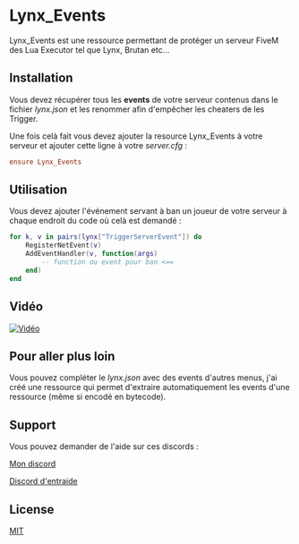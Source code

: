 # Lynx_Events

Lynx_Events est une ressource permettant de protéger un serveur FiveM des Lua Executor tel que Lynx, Brutan etc...

## Installation

Vous devez récupérer tous les **events** de votre serveur contenus dans le fichier *lynx.json* et les renommer afin d'empêcher les cheaters de les Trigger.

Une fois celà fait vous devez ajouter la resource Lynx_Events à votre serveur et ajouter cette ligne à votre *server.cfg* : 
```cfg
ensure Lynx_Events
```

## Utilisation

Vous devez ajouter l'événement servant à ban un joueur de votre serveur à chaque endroit du code où celà est demandé : 

```lua
for k, v in pairs(lynx["TriggerServerEvent"]) do
    RegisterNetEvent(v)  
    AddEventHandler(v, function(args)
        -- function ou event pour ban <==
    end)
end
```

## Vidéo

[![Vidéo](https://img.youtube.com/vi/qsdB-YhKOJk/0.jpg)](https://www.youtube.com/watch?v=qsdB-YhKOJk)

## Pour aller plus loin

Vous pouvez compléter le *lynx.json* avec des events d'autres menus, j'ai créé une ressource qui permet d'extraire automatiquement les events d'une ressource (même si encodé en bytecode).

## Support

Vous pouvez demander de l'aide sur ces discords :

[Mon discord](https://discord.gg/hEhcEE4)

[Discord d'entraide](https://discord.gg/EzwYgdV)

## License
[MIT](https://choosealicense.com/licenses/mit/)
